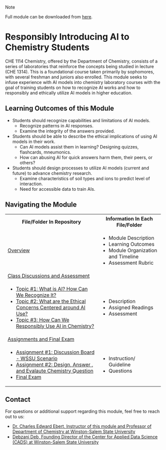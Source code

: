 > [!NOTE]
> Full module can be downloaded from [here](https://github.com/CADS-WSSU/WSSU-AI-Ethics-Modules/blob/main/AI%20in%20Business%20Ethics/AI%20in%20Business%20Ethics%20Module.pdf). 
# Responsibly Introducing AI to Chemistry Students
CHE 1114 Chemistry, offered by the Department of Chemistry, consists of a series of laboratories that reinforce the concepts being studied in lecture (CHE 1314). This is a foundational course taken primarily by sophomores, with several
freshman and juniors also enrolled. This module seeks to infuse experience with AI models into chemistry laboratory courses with the goal of training students on how to recognize AI works and how to responsibly and ethically utilize AI models in
higher education.

## Learning Outcomes of this Module

- Students should recognize capabilities and limitations of AI models.
  -	Recognize patterns in AI responses.
  -	Examine the integrity of the answers provided.
-	Students should be able to describe the ethical implications of using AI models in their work.
    - Can AI models assist them in learning? Designing quizzes, flashcards, mneumonics.
    - How can abusing AI for quick answers harm them, their peers, or others?
- Students should design processes to utilize AI models (current and future) to advance chemistry research.
    - Examine characteristics of soil types and ions to predict level of interaction.
    - Need for accessible data to train AIs.


## Navigating the Module
<table>
  <tbody>
    <tr>
      <th>File/Folder In Repository</th>
      <th>Information In Each File/Folder</th>
    </tr>
    <tr>
      <td><a href="https://drive.google.com/file/d/1MvhfzeKuAX_h7VzP3olkEkO_qpsl51LZ/view?usp=sharing">Overview</a></td>
      <td>
        <ul>
          <li>Module Description</li>
          <li>Learning Outcomes </li>
          <li>Module Organization and Timeline</li>
          <li>Assessment Rubric</li>
        </ul>
      </td>
    </tr>
    <tr>
    <td><a href="https://drive.google.com/drive/folders/15lDfHj7fP__P7wQT2fciAX7Akw4wG65z?usp=sharing">Class Discussions and Assessment</a></td> 
    </tr>
    <tr>
      <td>
        <ul>
          <li><a href="https://drive.google.com/file/d/14cRDGOBlwZ0em0wL8hFbpOjeTV3gmFYy/view?usp=sharing">Topic #1: What is AI?  How Can We Recognize It?</a></li>
          <li><a href="https://drive.google.com/file/d/1olcF1ADzERRVv2zat_cKkkBI6UqjMM3a/view?usp=sharing">Topic #2: What are the Ethical Concerns Centered around AI Use?</a></li>
          <li><a href="https://drive.google.com/file/d/1XAH_PDYQd78SmooiCQrcMCuK_tpRhStO/view?usp=sharing">Topic #3: How Can We Responsibly Use AI in Chemistry?</a></li>
      </td>
      <td>
        <ul>
          <li>Description</li>
          <li>Assigned Readings</li>
          <li>Assessment</li>
        </ul>
      </td>
    </tr>
    <tr>
    <td><a href="https://drive.google.com/drive/folders/1f8rNh_lW-xZ3wZZ3ieqzxXhMnd9t6UlO?usp=sharing">Assignments and Final Exam</a></td> 
    </tr>
    <tr>
      <td>
        <ul>
          <li><a href="https://drive.google.com/file/d/1WYQu1rtj34HrIjg8sp2uhrEd4Qq85HZ7/view?usp=sharing">Assignment #1: Discussion Board - WSSU Scenario</a></li>
          <li><a href="https://drive.google.com/file/d/1W7cA2FYcvPM0ADPkEdpCYUn0dsMhvUHW/view?usp=drive_link">Assignment #2: Design, Answer , and Evalaute Chemistry Question</a></li>
          <li><a href="https://drive.google.com/file/d/1Rq65Ir8KAE7BGKu0M1leLdGCS-Cu91RF/view?usp=drive_link">Final Exam</a></li>
      </td>
      <td>
        <ul>
          <li>Instruction/ Guideline</li>
          <li>Questions</li>
        </ul>
      </td>
    </tr>
  </tbody>
</table>

## Contact
For questions or additional support regarding this module, feel free to reach out to us:
* [Dr. Charles Edward Ebert, Instructor of this module and Professor of Department of Chemistry
at Winston-Salem State University](mailto:)
* [Debzani Deb, Founding Director of the Center for Applied Data Science (CADS) at Winston-Salem State University](mailto:debd@wssu.edu)
